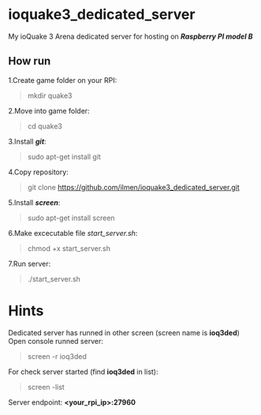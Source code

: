# ioquake3_dedicated_server
My ioQuake 3 Arena dedicated server for hosting on ***Raspberry PI model B***

## How run
1.Create game folder on your RPI:
> mkdir quake3

2.Move into game folder:
> cd quake3

3.Install  ***git***:
> sudo apt-get install git

4.Copy repository:
> git clone https://github.com/ilmen/ioquake3_dedicated_server.git

5.Install ***screen***:
> sudo apt-get install screen

6.Make excecutable file *start_server.sh*:
> chmod +x start_server.sh

7.Run server:
> ./start_server.sh

# Hints
Dedicated server has runned in other screen (screen name is **ioq3ded**)  
Open console runned server:
> screen -r ioq3ded

For check server started (find **ioq3ded** in list):
> screen -list

Server endpoint: **\<your_rpi_ip\>:27960**

